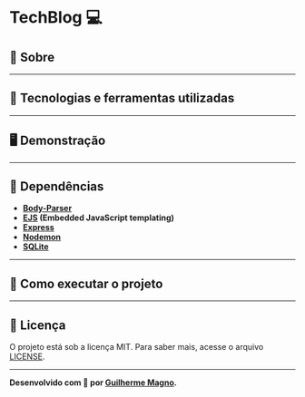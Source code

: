 # TechBlog 💻

## 📖 Sobre   


---

## 🚀 Tecnologias e ferramentas utilizadas


---

## 🖥️ Demonstração


---

## 🧰 Dependências
- **[Body-Parser](https://www.npmjs.com/package/body-parser)**
- **[EJS](https://ejs.co/) (Embedded JavaScript templating)**
- **[Express](https://expressjs.com/pt-br/)**
- **[Nodemon](https://nodemon.io/)**
- **[SQLite](https://www.sqlite.org/index.html)**

---
## 🔧 Como executar o projeto



---

## 📝 Licença

O projeto está sob a licença MIT. Para saber mais, acesse o arquivo [LICENSE](https://github.com/devMagno/techblog/blob/main/LICENSE).

---
**Desenvolvido com 🧡 por [Guilherme Magno](https://github.com/devmagno/).**